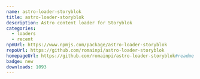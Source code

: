 ```yaml
---
name: astro-loader-storyblok
title: astro-loader-storyblok
description: Astro content loader for Storyblok
categories:
  - loaders
  - recent
npmUrl: https://www.npmjs.com/package/astro-loader-storyblok
repoUrl: https://github.com/romainpi/astro-loader-storyblok
homepageUrl: https://github.com/romainpi/astro-loader-storyblok#readme
badge: new
downloads: 1093
---
```

